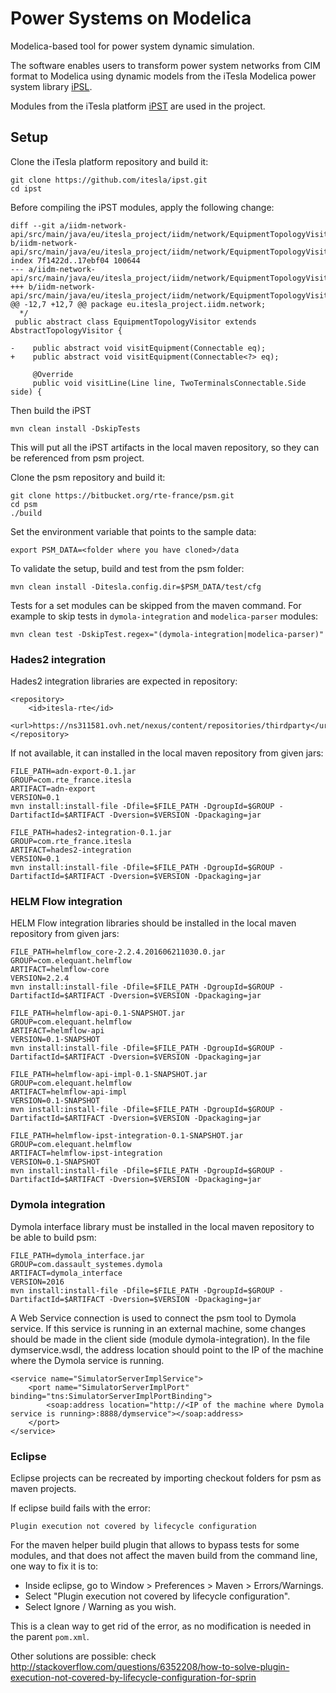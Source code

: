 # Power Systems on Modelica

Modelica-based tool for power system dynamic simulation.

The software enables users to transform power system networks from CIM format to Modelica using dynamic models from the iTesla Modelica power system library [iPSL](https://github.com/itesla/ipsl). 

Modules from the iTesla platform [iPST](https://github.com/itesla/ipst) are used in the project.
 
## Setup

Clone the iTesla platform repository and build it:

	git clone https://github.com/itesla/ipst.git
	cd ipst
	
Before compiling the iPST modules, apply the following change:

	diff --git a/iidm-network-api/src/main/java/eu/itesla_project/iidm/network/EquipmentTopologyVisitor.java b/iidm-network-api/src/main/java/eu/itesla_project/iidm/network/EquipmentTopologyVisitor.java
	index 7f1422d..17ebf04 100644
	--- a/iidm-network-api/src/main/java/eu/itesla_project/iidm/network/EquipmentTopologyVisitor.java
	+++ b/iidm-network-api/src/main/java/eu/itesla_project/iidm/network/EquipmentTopologyVisitor.java
	@@ -12,7 +12,7 @@ package eu.itesla_project.iidm.network;
	  */
	 public abstract class EquipmentTopologyVisitor extends AbstractTopologyVisitor {

	-    public abstract void visitEquipment(Connectable eq);
	+    public abstract void visitEquipment(Connectable<?> eq);

	     @Override
	     public void visitLine(Line line, TwoTerminalsConnectable.Side side) {

Then build the iPST
		 	
	mvn clean install -DskipTests
	
This will put all the iPST artifacts in the local maven repository, so they can be referenced from psm project.

Clone the psm repository and build it:

	git clone https://bitbucket.org/rte-france/psm.git 
	cd psm
	./build
	
Set the environment variable that points to the sample data:

	export PSM_DATA=<folder where you have cloned>/data
	
To validate the setup, build and test from the psm folder:

	mvn clean install -Ditesla.config.dir=$PSM_DATA/test/cfg

Tests for a set modules can be skipped from the maven command. For example to skip tests in `dymola-integration` and `modelica-parser` modules:

	mvn clean test -DskipTest.regex="(dymola-integration|modelica-parser)"

### Hades2 integration

Hades2 integration libraries are expected in repository:

	<repository>
		<id>itesla-rte</id>
		<url>https://ns311581.ovh.net/nexus/content/repositories/thirdparty</url>
	</repository>

If not available, it can installed in the local maven repository from given jars:

	FILE_PATH=adn-export-0.1.jar
	GROUP=com.rte_france.itesla
	ARTIFACT=adn-export
	VERSION=0.1
	mvn install:install-file -Dfile=$FILE_PATH -DgroupId=$GROUP -DartifactId=$ARTIFACT -Dversion=$VERSION -Dpackaging=jar

	FILE_PATH=hades2-integration-0.1.jar
	GROUP=com.rte_france.itesla
	ARTIFACT=hades2-integration
	VERSION=0.1
	mvn install:install-file -Dfile=$FILE_PATH -DgroupId=$GROUP -DartifactId=$ARTIFACT -Dversion=$VERSION -Dpackaging=jar

### HELM Flow integration

HELM Flow integration libraries should be installed in the local maven repository from given jars:

	FILE_PATH=helmflow_core-2.2.4.201606211030.0.jar
	GROUP=com.elequant.helmflow
	ARTIFACT=helmflow-core
	VERSION=2.2.4
	mvn install:install-file -Dfile=$FILE_PATH -DgroupId=$GROUP -DartifactId=$ARTIFACT -Dversion=$VERSION -Dpackaging=jar

	FILE_PATH=helmflow-api-0.1-SNAPSHOT.jar
	GROUP=com.elequant.helmflow
	ARTIFACT=helmflow-api
	VERSION=0.1-SNAPSHOT
	mvn install:install-file -Dfile=$FILE_PATH -DgroupId=$GROUP -DartifactId=$ARTIFACT -Dversion=$VERSION -Dpackaging=jar

	FILE_PATH=helmflow-api-impl-0.1-SNAPSHOT.jar
	GROUP=com.elequant.helmflow
	ARTIFACT=helmflow-api-impl
	VERSION=0.1-SNAPSHOT
	mvn install:install-file -Dfile=$FILE_PATH -DgroupId=$GROUP -DartifactId=$ARTIFACT -Dversion=$VERSION -Dpackaging=jar

	FILE_PATH=helmflow-ipst-integration-0.1-SNAPSHOT.jar
	GROUP=com.elequant.helmflow
	ARTIFACT=helmflow-ipst-integration
	VERSION=0.1-SNAPSHOT
	mvn install:install-file -Dfile=$FILE_PATH -DgroupId=$GROUP -DartifactId=$ARTIFACT -Dversion=$VERSION -Dpackaging=jar

### Dymola integration

Dymola interface library must be installed in the local maven repository to be able to build psm:

	FILE_PATH=dymola_interface.jar
	GROUP=com.dassault_systemes.dymola
	ARTIFACT=dymola_interface
	VERSION=2016
	mvn install:install-file -Dfile=$FILE_PATH -DgroupId=$GROUP -DartifactId=$ARTIFACT -Dversion=$VERSION -Dpackaging=jar

A Web Service connection is used to connect the psm tool to Dymola service. If this service is running in an external machine, some changes should be made in the client side (module dymola-integration).
In the file dymservice.wsdl, the address location should point to the IP of the machine where the Dymola service is running.

	<service name="SimulatorServerImplService">
		<port name="SimulatorServerImplPort" binding="tns:SimulatorServerImplPortBinding">
			<soap:address location="http://<IP of the machine where Dymola service is running>:8888/dymservice"></soap:address>
		</port>
	</service>
	
### Eclipse

Eclipse projects can be recreated by importing checkout folders for psm as maven projects.

If eclipse build fails with the error:

	Plugin execution not covered by lifecycle configuration

For the maven helper build plugin that allows to bypass tests for some modules, and that does not affect the maven build from the command line, one way to fix it is to:

  - Inside eclipse, go to Window > Preferences > Maven > Errors/Warnings.
  - Select "Plugin execution not covered by lifecycle configuration". 
  - Select Ignore / Warning as you wish.

This is a clean way to get rid of the error, as no modification is needed in the parent `pom.xml`.

Other solutions are possible: check http://stackoverflow.com/questions/6352208/how-to-solve-plugin-execution-not-covered-by-lifecycle-configuration-for-sprin
